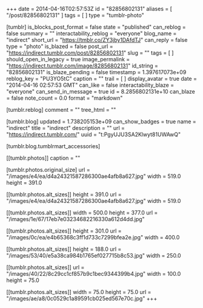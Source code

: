+++
date = 2014-04-16T02:57:53Z
id = "82856802131"
aliases = [ "/post/82856802131" ]
tags = [ ]
type = "tumblr-photo"

[tumblr]
is_blocks_post_format = false
state = "published"
can_reblog = false
summary = ""
interactability_reblog = "everyone"
blog_name = "indirect"
short_url = "https://tmblr.co/ZY3jby1DAfdTJ"
can_reply = false
type = "photo"
is_blazed = false
post_url = "https://indirect.tumblr.com/post/82856802131"
slug = ""
tags = [ ]
should_open_in_legacy = true
image_permalink = "https://indirect.tumblr.com/image/82856802131"
id_string = "82856802131"
is_blaze_pending = false
timestamp = 1.397617073e+09
reblog_key = "PU3YO5tC"
caption = ""
trail = [ ]
display_avatar = true
date = "2014-04-16 02:57:53 GMT"
can_like = false
interactability_blaze = "everyone"
can_send_in_message = true
id = 8.2856802131e+10
can_blaze = false
note_count = 0.0
format = "markdown"

[tumblr.reblog]
comment = ""
tree_html = ""

[tumblr.blog]
updated = 1.738205153e+09
can_show_badges = true
name = "indirect"
title = "indirect"
description = ""
url = "https://indirect.tumblr.com/"
uuid = "t:PgyUJU3SA2Klwyt81UWAwQ"

[tumblr.blog.tumblrmart_accessories]

[[tumblr.photos]]
caption = ""

[tumblr.photos.original_size]
url = "/images/e4/ea/d4a24321587286300ae4afb8a627.jpg"
width = 519.0
height = 391.0

[[tumblr.photos.alt_sizes]]
height = 391.0
url = "/images/e4/ea/d4a24321587286300ae4afb8a627.jpg"
width = 519.0

[[tumblr.photos.alt_sizes]]
width = 500.0
height = 377.0
url = "/images/1e/67/17eb7e03234682216330a612d4dd.jpg"

[[tumblr.photos.alt_sizes]]
height = 301.0
url = "/images/0c/ea/e4b65368c3ff1d733c7299bfea2e.jpg"
width = 400.0

[[tumblr.photos.alt_sizes]]
height = 188.0
url = "/images/53/40/e5a38ca984b1765ef027715b8c53.jpg"
width = 250.0

[[tumblr.photos.alt_sizes]]
url = "/images/40/22/8c29cc1cf857b9c1bec9344399b4.jpg"
width = 100.0
height = 75.0

[[tumblr.photos.alt_sizes]]
width = 75.0
height = 75.0
url = "/images/ae/a8/0c0529c1a89591cb025ed567e70c.jpg"
+++
